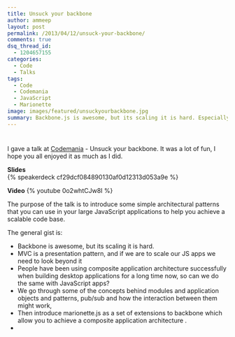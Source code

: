 ```yaml
---
title: Unsuck your backbone
author: ammeep
layout: post
permalink: /2013/04/12/unsuck-your-backbone/
comments: true
dsq_thread_id:
  - 1204657155
categories:
  - Code
  - Talks
tags:
  - Code
  - Codemania
  - JavaScript
  - Marionette
image: images/featured/unsuckyourbackbone.jpg
summary: Backbone.js is awesome, but its scaling it is hard. Especially when you dont start with a plan. Take a look at how Marionette.js can help. Watch the video of the talk 'Unsuck your backbone' given at Codemania 2013
---
```

# 

I gave a talk at [Codemania][1] - Unsuck your backbone. It was a lot of fun, I hope you all enjoyed it as much as I did.

 [1]: http://codemania.co.nz/ "Codemania"

**Slides**  
{% speakerdeck cf29dcf084890130af0d12313d053a9e %}

**Video**
{% youtube 0o2whtCJw8I %}

The purpose of the talk is to introduce some simple architectural patterns that you can use in your large JavaScript applications to help you achieve a scalable code base.

The general gist is:

*   Backbone is awesome, but its scaling it is hard.
*   MVC is a presentation pattern, and if we are to scale our JS apps we need to look beyond it
*   People have been using composite application architecture successfully when building desktop applications for a long time now, so can we do the same with JavaScript apps?
*   We go through some of the concepts behind modules and application objects and patterns, pub/sub and how the interaction between them might work,
*   Then introduce marionette.js as a set of extensions to backbone which allow you to achieve a composite application architecture .
*